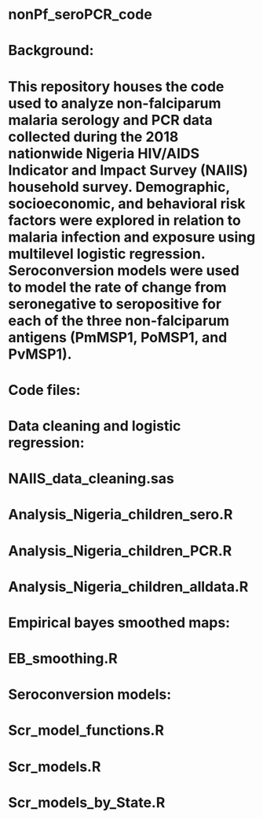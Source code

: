 # nonPf_seroPCR_code

# Background: 
# This repository houses the code used to analyze non-falciparum malaria serology and PCR data collected during the 2018 nationwide Nigeria HIV/AIDS Indicator and Impact Survey (NAIIS) household survey. Demographic, socioeconomic, and behavioral risk factors were explored in relation to malaria infection and exposure using multilevel logistic regression. Seroconversion models were used to model the rate of change from seronegative to seropositive for each of the three non-falciparum antigens (PmMSP1, PoMSP1, and PvMSP1).  

# Code files:
# Data cleaning and logistic regression: 
#  	 NAIIS_data_cleaning.sas
# 	 Analysis_Nigeria_children_sero.R
#    Analysis_Nigeria_children_PCR.R 
#  	 Analysis_Nigeria_children_alldata.R

# Empirical bayes smoothed maps:
# 	EB_smoothing.R

# Seroconversion models:
#  Scr_model_functions.R
#  Scr_models.R
#	 Scr_models_by_State.R
